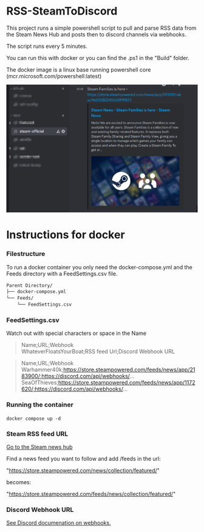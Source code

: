 # RSS-SteamToDiscord

This project runs a simple powershell script to pull and parse RSS data from the Steam News Hub and posts then to discord channels via webhooks.  

The script runs every 5 minutes.  

You can run this with docker or you can find the .ps1 in the "Build" folder.  

The docker image is a linux base running powershell core (mcr.microsoft.com/powershell:latest)

![Screenshot](/Build/img/Screenshot_20240914_224514.png)

# Instructions for docker

### Filestructure

To run a docker container you only need the docker-compose.yml and the Feeds directory with a FeedSettings.csv file.

```markdown
Parent Directory/
├── docker-compose.yml
└── Feeds/
    └── FeedSettings.csv
```

### FeedSettings.csv

Watch out with special characters or space in the Name

> Name;URL;Webhook  
WhateverFloatsYourBoat;RSS feed Url;Discord Webhook URL

> Name;URL;Webhook  
Warhammer40k;https://store.steampowered.com/feeds/news/app/2183900/;https://discord.com/api/webhooks/...  
SeaOfThieves;https://store.steampowered.com/feeds/news/app/1172620/;https://discord.com/api/webhooks/...  

### Running the container

`docker compose up -d`  

### Steam RSS feed URL

[Go to the Steam news hub](https://store.steampowered.com/news/)  

Find a news feed you want to follow and add /feeds in the url:  

"https://store.steampowered.com/news/collection/featured/"  

becomes:  

"https://store.steampowered.com/feeds/news/collection/featured/"

### Discord Webhook URL

[See Discord documenation on webhooks.](https://support.discord.com/hc/en-us/articles/228383668-Intro-to-Webhooks)